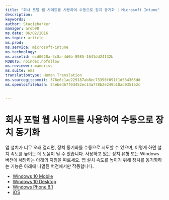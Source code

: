 ```yaml
---
title: "회사 포털 웹 사이트를 사용하여 수동으로 장치 동기화 | Microsoft Intune"
description: 
keywords: 
author: Staciebarker
manager: arob98
ms.date: 06/02/2016
ms.topic: article
ms.prod: 
ms.service: microsoft-intune
ms.technology: 
ms.assetid: ecd0628a-3c8a-4d6b-8985-1641dd24132b
ROBOTS: noindex,nofollow
ms.reviewer: mamoriss
ms.suite: ems
translationtype: Human Translation
ms.sourcegitcommit: 376e6c1ae229187ab8ec73390f091f1d534365dd
ms.openlocfilehash: 24ebed67f0d452ec14a778b2e249b10ad035162c


---
```



# 회사 포털 웹 사이트를 사용하여 수동으로 장치 동기화

앱 설치가 너무 오래 걸리면, 장치 동기화를 수동으로 시도할 수 있으며, 이렇게 하면 설치 속도를 높이는 데 도움이 될 수 있습니다. 사용하고 있는 장치 유형 또는 Windows 버전에 해당하는 아래의 지침을 따르세요. 앱 설치 속도를 높이기 위해 장치를 동기화하는 기능은 아래에 나열된 버전에서만 작동합니다.

* [Windows 10 Mobile](sync-your-device-manually-windows.md#windows-10-mobile)
* [Windows 10 Desktop](sync-your-device-manually-windows.md#windows-10-desktop)
* [Windows Phone 8.1](sync-your-device-manually-windows.md#windows-phone-8-1)
* [iOS](sync-your-device-manually-ios.md)





<!--HONumber=Jul16_HO3-->


